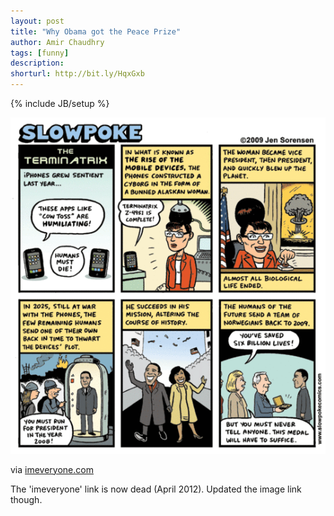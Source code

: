 ```yaml
---
layout: post
title: "Why Obama got the Peace Prize"
author: Amir Chaudhry
tags: [funny]
description:
shorturl: http://bit.ly/HqxGxb
---
```

{% include JB/setup %}

[![Obama Peace Prize](/images/web/terminatrix.gif)](http://www.slowpokecomics.com/strips/terminatrix.html)

via [imeveryone.com](http://imeveryone.com/discuss/182) <p class="footnote">The 'imeveryone' link is now dead (April 2012). Updated the image link though.</p>


